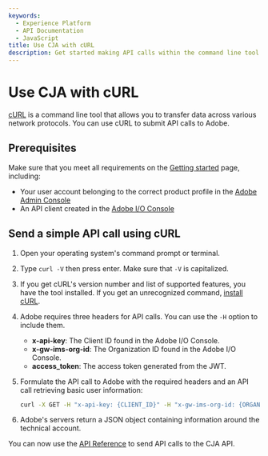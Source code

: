 ```yaml
---
keywords:
  - Experience Platform
  - API Documentation
  - JavaScript
title: Use CJA with cURL
description: Get started making API calls within the command line tool.
---
```


# Use CJA with cURL

[cURL](https://curl.se/) is a command line tool that allows you to transfer data across various network protocols. You can use cURL to submit API calls to Adobe.

## Prerequisites

Make sure that you meet all requirements on the [Getting started](../getting-started/index.md) page, including:

* Your user account belonging to the correct product profile in the [Adobe Admin Console](https://adminconsole.adobe.com)
* An API client created in the [Adobe I/O Console](https://console.adobe.io)

## Send a simple API call using cURL

1. Open your operating system's command prompt or terminal.
1. Type `curl -V` then press enter. Make sure that `-V` is capitalized.
1. If you get cURL's version number and list of supported features, you have the tool installed. If you get an unrecognized command, [install cURL](https://curl.se/download.html).
1. Adobe requires three headers for API calls. You can use the `-H` option to include them.
   * **x-api-key**: The Client ID found in the Adobe I/O Console.
   * **x-gw-ims-org-id**: The Organization ID found in the Adobe I/O Console.
   * **access_token**: The access token generated from the JWT.
1. Formulate the API call to Adobe with the required headers and an API call retrieving basic user information:

   ```sh
   curl -X GET -H "x-api-key: {CLIENT_ID}" -H "x-gw-ims-org-id: {ORGANIZTION_ID}" -H "authorization: Bearer {ACCESS_TOKEN}" "https://cja.adobe.io/aresconfig/users/me" 
   ```

1. Adobe's servers return a JSON object containing information around the technical account.

You can now use the [API Reference](../api.md) to send API calls to the CJA API.

